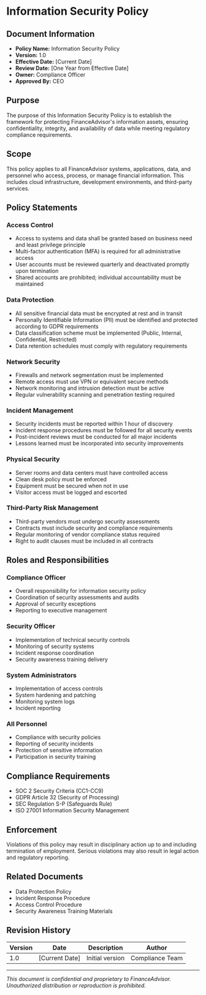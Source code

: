 # Information Security Policy

## Document Information
- **Policy Name:** Information Security Policy
- **Version:** 1.0
- **Effective Date:** [Current Date]
- **Review Date:** [One Year from Effective Date]
- **Owner:** Compliance Officer
- **Approved By:** CEO

## Purpose
The purpose of this Information Security Policy is to establish the framework for protecting FinanceAdvisor's information assets, ensuring confidentiality, integrity, and availability of data while meeting regulatory compliance requirements.

## Scope
This policy applies to all FinanceAdvisor systems, applications, data, and personnel who access, process, or manage financial information. This includes cloud infrastructure, development environments, and third-party services.

## Policy Statements

### Access Control
- Access to systems and data shall be granted based on business need and least privilege principle
- Multi-factor authentication (MFA) is required for all administrative access
- User accounts must be reviewed quarterly and deactivated promptly upon termination
- Shared accounts are prohibited; individual accountability must be maintained

### Data Protection
- All sensitive financial data must be encrypted at rest and in transit
- Personally Identifiable Information (PII) must be identified and protected according to GDPR requirements
- Data classification scheme must be implemented (Public, Internal, Confidential, Restricted)
- Data retention schedules must comply with regulatory requirements

### Network Security
- Firewalls and network segmentation must be implemented
- Remote access must use VPN or equivalent secure methods
- Network monitoring and intrusion detection must be active
- Regular vulnerability scanning and penetration testing required

### Incident Management
- Security incidents must be reported within 1 hour of discovery
- Incident response procedures must be followed for all security events
- Post-incident reviews must be conducted for all major incidents
- Lessons learned must be incorporated into security improvements

### Physical Security
- Server rooms and data centers must have controlled access
- Clean desk policy must be enforced
- Equipment must be secured when not in use
- Visitor access must be logged and escorted

### Third-Party Risk Management
- Third-party vendors must undergo security assessments
- Contracts must include security and compliance requirements
- Regular monitoring of vendor compliance status required
- Right to audit clauses must be included in all contracts

## Roles and Responsibilities

### Compliance Officer
- Overall responsibility for information security policy
- Coordination of security assessments and audits
- Approval of security exceptions
- Reporting to executive management

### Security Officer
- Implementation of technical security controls
- Monitoring of security systems
- Incident response coordination
- Security awareness training delivery

### System Administrators
- Implementation of access controls
- System hardening and patching
- Monitoring system logs
- Incident reporting

### All Personnel
- Compliance with security policies
- Reporting of security incidents
- Protection of sensitive information
- Participation in security training

## Compliance Requirements
- SOC 2 Security Criteria (CC1-CC9)
- GDPR Article 32 (Security of Processing)
- SEC Regulation S-P (Safeguards Rule)
- ISO 27001 Information Security Management

## Enforcement
Violations of this policy may result in disciplinary action up to and including termination of employment. Serious violations may also result in legal action and regulatory reporting.

## Related Documents
- Data Protection Policy
- Incident Response Procedure
- Access Control Procedure
- Security Awareness Training Materials

## Revision History
| Version | Date | Description | Author |
|---------|------|-------------|--------|
| 1.0 | [Current Date] | Initial version | Compliance Team |

---

*This document is confidential and proprietary to FinanceAdvisor. Unauthorized distribution or reproduction is prohibited.*

